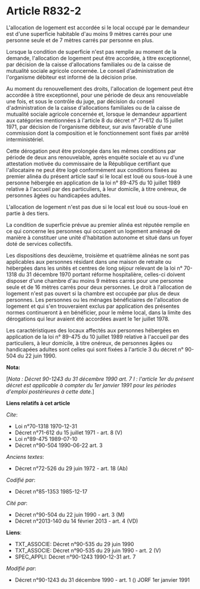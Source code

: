 # Article R832-2

L'allocation de logement est accordée si le local occupé par le demandeur est d'une superficie habitable d'au moins 9 mètres
carrés pour une personne seule et de 7 mètres carrés par personne en plus. 

Lorsque la condition de superficie n'est pas remplie au moment de la demande, l'allocation de logement peut être accordée, à
titre exceptionnel, par décision de la caisse d'allocations familiales ou de la caisse de mutualité sociale agricole
concernée. Le conseil d'administration de l'organisme débiteur est informé de la décision prise.

Au moment du renouvellement des droits, l'allocation de logement peut être accordée à titre exceptionnel, pour une période de
deux ans renouvelable une fois, et sous le contrôle du juge, par décision du conseil d'administration de la caisse
d'allocations familiales ou de la caisse de mutualité sociale agricole concernée et, lorsque le demandeur appartient aux
catégories mentionnées à l'article 8 du décret n° 71-612 du 15 juillet 1971, par décision de l'organisme débiteur, sur avis
favorable d'une commission dont la composition et le fonctionnement sont fixés par arrêté interministériel. 

Cette dérogation peut être prolongée dans les mêmes conditions par période de deux ans renouvelable, après enquête sociale et
au vu d'une attestation motivée du commissaire de la République certifiant que l'allocataire ne peut être logé conformément
aux conditions fixées au premier alinéa du présent article sauf si le local est loué ou sous-loué à une personne hébergée en
application de la loi n° 89-475 du 10 juillet 1989 relative à l'accueil par des particuliers, à leur domicile, à titre
onéreux, de personnes âgées ou handicapées adultes.

L'allocation de logement n'est pas due si le local est loué ou sous-loué en partie à des tiers. 

La condition de superficie prévue au premier alinéa est réputée remplie en ce qui concerne les personnes qui occupent un
logement aménagé de manière à constituer une unité d'habitation autonome et situé dans un foyer doté de services collectifs. 

Les dispositions des deuxième, troisième et quatrième alinéas ne sont pas applicables aux personnes résidant dans une maison
de retraite ou hébergées dans les unités et centres de long séjour relevant de la loi n° 70-1318 du 31 décembre 1970 portant
réforme hospitalière, celles-ci doivent disposer d'une chambre d'au moins 9 mètres carrés pour une personne seule et de 16
mètres carrés pour deux personnes. Le droit à l'allocation de logement n'est pas ouvert si la chambre est occupée par plus de
deux personnes. Les personnes ou les ménages bénéficiaires de l'allocation de logement et qui s'en trouveraient exclus par
application des présentes normes continueront à en bénéficier, pour le même local, dans la limite des dérogations qui leur
avaient été accordées avant le 1er juillet 1978. 

Les caractéristiques des locaux affectés aux personnes hébergées en application de la loi n° 89-475 du 10 juillet 1989
relative à l'accueil par des particuliers, à leur domicile, à titre onéreux, de personnes âgées ou handicapées adultes sont
celles qui sont fixées à l'article 3 du décret n° 90-504 du 22 juin 1990.

**Nota:**

[*Nota : Décret 90-1243 du 31 décembre 1990 art. 7 I : l'article 1er du présent décret est applicable à compter du 1er
janvier 1991 pour les périodes d'emploi postérieures à cette date.*]

**Liens relatifs à cet article**

_Cite_:

  - Loi n°70-1318 1970-12-31
  - Décret n°71-612 du 15 juillet 1971 - art. 8 (V)
  - Loi n°89-475 1989-07-10
  - Décret n°90-504 1990-06-22 art. 3

_Anciens textes_:

  - Décret n°72-526 du 29 juin 1972 - art. 18 (Ab)

_Codifié par_:

  - Décret n°85-1353 1985-12-17

_Cité par_:

  - Décret n°90-504 du 22 juin 1990 - art. 3 (M)
  - Décret n°2013-140 du 14 février 2013 - art. 4 (VD)

**Liens**:

  - TXT_ASSOCIE: Décret n°90-535 du 29 juin 1990
  - TXT_ASSOCIE: Décret n°90-535 du 29 juin 1990 - art. 2 (V)
  - SPEC_APPLI: Décret n°90-1243 1990-12-31 art. 7

_Modifié par_:

  - Décret n°90-1243 du 31 décembre 1990 - art. 1 () JORF 1er janvier 1991
